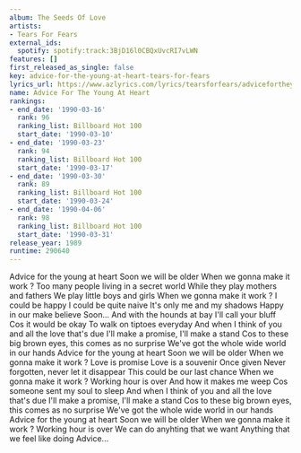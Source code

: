 ```yaml
---
album: The Seeds Of Love
artists:
- Tears For Fears
external_ids:
  spotify: spotify:track:3BjD16l0CBQxUvcRI7vLWN
features: []
first_released_as_single: false
key: advice-for-the-young-at-heart-tears-for-fears
lyrics_url: https://www.azlyrics.com/lyrics/tearsforfears/advicefortheyoungatheart.html
name: Advice For The Young At Heart
rankings:
- end_date: '1990-03-16'
  rank: 96
  ranking_list: Billboard Hot 100
  start_date: '1990-03-10'
- end_date: '1990-03-23'
  rank: 94
  ranking_list: Billboard Hot 100
  start_date: '1990-03-17'
- end_date: '1990-03-30'
  rank: 89
  ranking_list: Billboard Hot 100
  start_date: '1990-03-24'
- end_date: '1990-04-06'
  rank: 98
  ranking_list: Billboard Hot 100
  start_date: '1990-03-31'
release_year: 1989
runtime: 290640
---
```

Advice for the young at heart
Soon we will be older
When we gonna make it work ?
Too many people living in a secret world
While they play mothers and fathers
We play little boys and girls
When we gonna make it work ?
I could be happy
I could be quite naive
It's only me and my shadows
Happy in our make believe
Soon...
And with the hounds at bay
I'll call your bluff
Cos it would be okay
To walk on tiptoes everyday
And when I think of you and all the love that's due
I'll make a promise, I'll make a stand
Cos to these big brown eyes, this comes as no surprise
We've got the whole wide world in our hands
Advice for the young at heart
Soon we will be older
When we gonna make it work ?
Love is promise
Love is a souvenir
Once given
Never forgotten, never let it disappear
This could be our last chance
When we gonna make it work ?
Working hour is over
And how it makes me weep
Cos someone sent my soul to sleep
And when I think of you and all the love that's due
I'll make a promise, I'll make a stand
Cos to these big brown eyes, this comes as no surprise
We've got the whole wide world in our hands
Advice for the young at heart
Soon we will be older
When we gonna make it work ?
Working hour is over
We can do anyhting that we want
Anything that we feel like doing
Advice...

